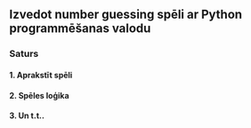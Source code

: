 ## Izvedot number guessing spēli ar Python programmēšanas valodu

### Saturs

#### 1. Aprakstīt spēli
#### 2. Spēles loģika
#### 3. Un t.t..

